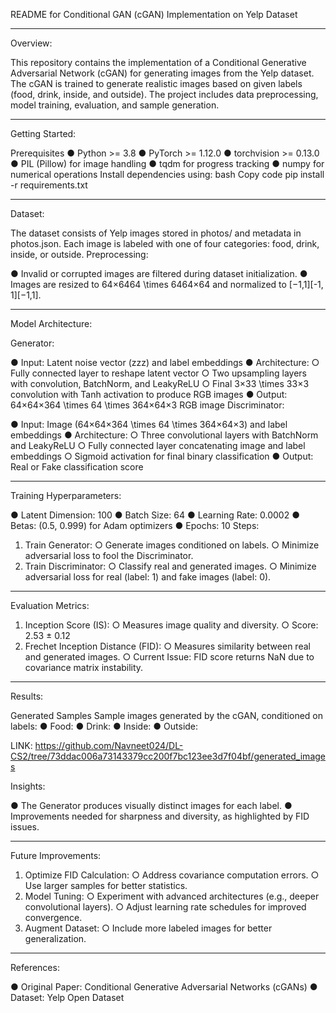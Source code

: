 README for Conditional GAN (cGAN) Implementation on Yelp Dataset
________________________________________
Overview: 

This repository contains the implementation of a Conditional Generative Adversarial Network (cGAN) for generating images from the Yelp dataset. The cGAN is trained to generate realistic images based on given labels (food, drink, inside, and outside). The project includes data preprocessing, model training, evaluation, and sample generation.
________________________________________
Getting Started: 

Prerequisites
●	Python >= 3.8
●	PyTorch >= 1.12.0
●	torchvision >= 0.13.0
●	PIL (Pillow) for image handling
●	tqdm for progress tracking
●	numpy for numerical operations
Install dependencies using:
bash
Copy code
pip install -r requirements.txt

________________________________________
Dataset: 

The dataset consists of Yelp images stored in photos/ and metadata in photos.json. Each image is labeled with one of four categories: food, drink, inside, or outside.
Preprocessing: 

●	Invalid or corrupted images are filtered during dataset initialization.
●	Images are resized to 64×6464 \times 6464×64 and normalized to [−1,1][-1, 1][−1,1].
________________________________________
Model Architecture:

Generator:

●	Input: Latent noise vector (zzz) and label embeddings
●	Architecture: 
○	Fully connected layer to reshape latent vector
○	Two upsampling layers with convolution, BatchNorm, and LeakyReLU
○	Final 3×33 \times 33×3 convolution with Tanh activation to produce RGB images
●	Output: 64×64×364 \times 64 \times 364×64×3 RGB image
Discriminator: 

●	Input: Image (64×64×364 \times 64 \times 364×64×3) and label embeddings
●	Architecture:
○	Three convolutional layers with BatchNorm and LeakyReLU
○	Fully connected layer concatenating image and label embeddings
○	Sigmoid activation for final binary classification
●	Output: Real or Fake classification score
________________________________________
Training
Hyperparameters:

●	Latent Dimension: 100
●	Batch Size: 64
●	Learning Rate: 0.0002
●	Betas: (0.5, 0.999) for Adam optimizers
●	Epochs: 10
Steps:

1.	Train Generator:
○	Generate images conditioned on labels.
○	Minimize adversarial loss to fool the Discriminator.
2.	Train Discriminator:
○	Classify real and generated images.
○	Minimize adversarial loss for real (label: 1) and fake images (label: 0).
________________________________________
Evaluation
Metrics:

1.	Inception Score (IS): 
○	Measures image quality and diversity.
○	Score: 2.53 ± 0.12
2.	Frechet Inception Distance (FID): 
○	Measures similarity between real and generated images.
○	Current Issue: FID score returns NaN due to covariance matrix instability.
________________________________________
Results: 

Generated Samples
Sample images generated by the cGAN, conditioned on labels:
●	Food:
●	Drink:
●	Inside:
●	Outside:

LINK: https://github.com/Navneet024/DL-CS2/tree/73ddac006a73143379cc200f7bc123ee3d7f04bf/generated_images 

Insights:

●	The Generator produces visually distinct images for each label.
●	Improvements needed for sharpness and diversity, as highlighted by FID issues.
________________________________________
Future Improvements:

1.	Optimize FID Calculation: 
○	Address covariance computation errors.
○	Use larger samples for better statistics.
2.	Model Tuning: 
○	Experiment with advanced architectures (e.g., deeper convolutional layers).
○	Adjust learning rate schedules for improved convergence.
3.	Augment Dataset: 
○	Include more labeled images for better generalization.

________________________________________
References: 

●	Original Paper: Conditional Generative Adversarial Networks (cGANs)
●	Dataset: Yelp Open Dataset 


